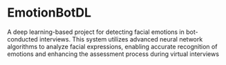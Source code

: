 # EmotionBotDL
A deep learning-based project for detecting facial emotions in bot-conducted interviews. This system utilizes advanced neural network algorithms to analyze facial expressions, enabling accurate recognition of emotions and enhancing the assessment process during virtual interviews
